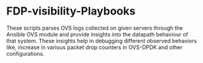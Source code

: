 # FDP-visibility-Playbooks
These scripts parses OVS logs collected on given servers through the Ansible OVS module and provide insights into the datapath behaviour of that system. These insights help in debugging different observed behaviors like, increase in various packet drop counters in OVS-DPDK and other configurations.
